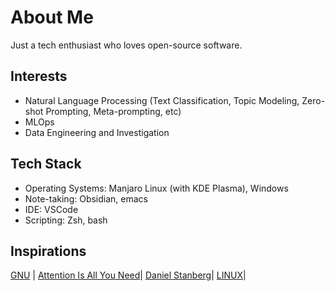 # About Me
Just a tech enthusiast who loves open-source software.

## Interests
- Natural Language Processing (Text Classification, Topic Modeling, Zero-shot Prompting, Meta-prompting, etc)
- MLOps
- Data Engineering and Investigation

## Tech Stack
- Operating Systems: Manjaro Linux (with KDE Plasma), Windows
- Note-taking: Obsidian, emacs
- IDE: VSCode
- Scripting: Zsh, bash

## Inspirations
[GNU](https://www.gnu.org/) | [Attention Is All You Need](https://arxiv.org/abs/1706.03762)| [Daniel Stanberg](https://daniel.haxx.se/)| [LINUX](https://github.com/torvalds/linux)| 
<!--
**kaungkhantko/kaungkhantko** is a ✨ _special_ ✨ repository because its `README.md` (this file) appears on your GitHub profile.

Here are some ideas to get you started:

- 🔭 I’m currently working on ...
- 🌱 I’m currently learning ...
- 👯 I’m looking to collaborate on ...
- 🤔 I’m looking for help with ...
- 💬 Ask me about ...
- 📫 How to reach me: ...
- 😄 Pronouns: ...
- ⚡ Fun fact: ...
-->
